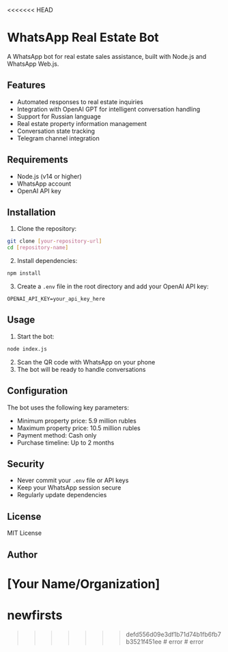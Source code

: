 <<<<<<< HEAD
# WhatsApp Real Estate Bot

A WhatsApp bot for real estate sales assistance, built with Node.js and WhatsApp Web.js.

## Features

- Automated responses to real estate inquiries
- Integration with OpenAI GPT for intelligent conversation handling
- Support for Russian language
- Real estate property information management
- Conversation state tracking
- Telegram channel integration

## Requirements

- Node.js (v14 or higher)
- WhatsApp account
- OpenAI API key

## Installation

1. Clone the repository:
```bash
git clone [your-repository-url]
cd [repository-name]
```

2. Install dependencies:
```bash
npm install
```

3. Create a `.env` file in the root directory and add your OpenAI API key:
```
OPENAI_API_KEY=your_api_key_here
```

## Usage

1. Start the bot:
```bash
node index.js
```

2. Scan the QR code with WhatsApp on your phone
3. The bot will be ready to handle conversations

## Configuration

The bot uses the following key parameters:
- Minimum property price: 5.9 million rubles
- Maximum property price: 10.5 million rubles
- Payment method: Cash only
- Purchase timeline: Up to 2 months

## Security

- Never commit your `.env` file or API keys
- Keep your WhatsApp session secure
- Regularly update dependencies

## License

MIT License

## Author

[Your Name/Organization] 
=======
# newfirsts
>>>>>>> defd556d09e3df1b71d74b1fb6fb7b3521f451ee
#   e r r o r  
 #   e r r o r  
 